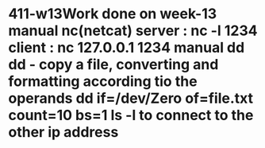 # 411-w13Work done on week-13 manual nc(netcat) server : nc -l 1234 client : nc 127.0.0.1 1234 manual dd dd - copy a file, converting and formatting according tio the operands dd if=/dev/Zero of=file.txt count=10 bs=1 ls -l to connect to the other ip address
